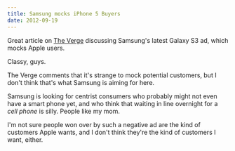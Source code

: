 ```yaml
---
title: Samsung mocks iPhone 5 Buyers
date: 2012-09-19
---
```


Great article on [The Verge](http://www.theverge.com/2012/9/19/3358132/samsung-mock-iphone-5-commercial) discussing Samsung's latest Galaxy S3 ad, which mocks Apple users.

<YouTube videoID='nf5-Prx19ZM' />

Classy, guys.

The Verge comments that it's strange to mock potential customers, but I don't think that's what Samsung is aiming for here.

Samsung is looking for centrist consumers who probably might not even have a smart phone yet, and who think that waiting in line overnight for a _cell phone_ is silly. People like my mom.

I'm not sure people won over by such a negative ad are the kind of customers Apple wants, and I don't think they're the kind of customers I want, either.
